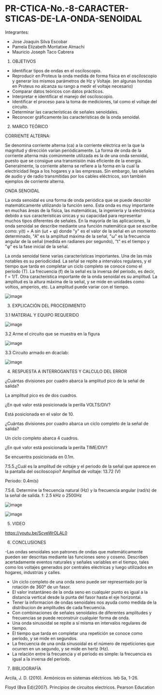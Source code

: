 # PR-CTICA-No.-8-CARACTER-STICAS-DE-LA-ONDA-SENOIDAL



Integrantes:

- Jose Joaquin Silva Escobar
- Pamela Elizabeth Montatixe Almachi
- Mauricio Joseph Taco Cabrera

1. OBJETIVOS

- Identificar tipos de ondas en el osciloscopio.
- Reproducir en Proteus la onda medida de forma física en el osciloscopio y generar los mismos parámetros de Hz y Voltaje. (en algunas hondas en Proteus no alcanza su rango a medir el voltaje necesario)
- Comparar datos teóricos con datos prácticos.
- Interpretar e identificar el manejo del osciloscopio.
- Identificar el proceso para la toma de mediciones, tal como el voltaje del circuito.
- Determinar las características de señales senoidales.
- Reconocer gráficamente las características de la onda senoidal.

2. MARCO TEÓRICO

CORRIENTE ALTERNA:

Se denomina corriente alterna (ca) a la corriente eléctrica en la que la magnitud y dirección varían periódicamente. La forma de onda de la corriente alterna más comúnmente utilizada es la de una onda senoidal, puesto que se consigue una transmisión más eficiente de la energía.
Generalmente, la corriente alterna se refiere a la forma en la cual la electricidad llega a los hogares y a las empresas. Sin embargo, las señales de audio y de radio transmitidas por los cables eléctricos, son también ejemplos de corriente alterna.

ONDA SENOIDAL

La onda senoidal es una forma de onda periódica que se puede describir matemáticamente utilizando la función seno. Esta onda es muy importante en muchas áreas de la física, las matemáticas, la ingeniería y la electrónica debido a sus características únicas y su capacidad para representar muchos tipos diferentes de señales.
En la mayoría de las aplicaciones, la onda senoidal se describe mediante una función matemática que se escribe como:
y(t) = A sin (ωt + φ)
donde "y" es el valor de la señal en un momento determinado, "A" es la amplitud máxima de la señal, "ω" es la frecuencia angular de la señal (medida en radianes por segundo), "t" es el tiempo y "φ" es la fase inicial de la señal.

La onda senoidal tiene varias características importantes. Una de las más notables es su periodicidad. La señal se repite a intervalos regulares, y el tiempo que tarda en completar un ciclo completo se conoce como el período (T). La frecuencia (f) de la señal es la inversa del período, es decir, f = 1/T.
Otra característica importante de la onda senoidal es su amplitud. La amplitud es la altura máxima de la señal, y se mide en unidades como voltios, amperios, etc. La amplitud puede variar con el tiempo.

![image](https://user-images.githubusercontent.com/117045943/219253426-fdcce08e-0add-4850-bddd-8c7ce7e5e9e5.png)

3. EXPLICACIÓN DEL PROCEDIMIENTO

3.1 MATERIAL Y EQUIPO REQUERIDO

![image](https://user-images.githubusercontent.com/117045943/218288408-6da2162c-1b37-48be-890b-002b8ad071c1.png)

3.2 Arme el circuito que se muestra en la figura

![image](https://user-images.githubusercontent.com/117045943/218288415-d9795034-ad06-47a3-9823-a746f424262a.png)

3.3 Circuito armado en dcaclab:

![image](https://user-images.githubusercontent.com/117045943/219253458-94fe1833-5879-4823-a843-f9ba0edded9c.png)


4. RESPUESTA A INTERROGANTES Y CALCULO DEL ERROR

¿Cuántas divisiones por cuadro abarca la amplitud pico de la señal de salida?

La amplitud pico es de dos cuadros.

¿En qué valor está posicionada la perilla VOLTS/DIV?

Está posicionada en el valor de 10.

¿Cuántas divisiones por cuadro abarca un ciclo completo de la señal de salida?

Un ciclo completo abarca 4 cuadros.

¿En qué valor está posicionada la perilla TIME/DIV?

Se encuentra posicionada en 0.1m.

7.5.5.¿Cuál es la amplitud de voltaje y el periodo de la señal que aparece en la pantalla del osciloscopio?
Amplitud de voltaje: 13.72 (V)

Periodo: 0.4m(s)

7.5.6. Determine la frecuencia natural (Hz) y la frecuencia angular (rad/s) de la señal de salida.
f: 2.5 kHz o 2500Hz

![image](https://user-images.githubusercontent.com/117045943/219253939-c745521c-4e70-4da3-9586-7aa0572d955a.png)

![image](https://user-images.githubusercontent.com/117045943/219253954-8e84f848-0d8a-4140-a972-8ae57179a51e.png)

5. VIDEO

https://youtu.be/ScveWrOLAL0

6. CONCLUSIONES

-Las ondas senoidales son patrones de ondas que matemáticamente pueden ser descritas mediante las funciones seno y coseno. Describen acertadamente eventos naturales y señales variables en el tiempo, tales como los voltajes generados por centrales eléctricas y luego utilizados en hogares, industrias y calles.
- Un ciclo completo de una onda seno puede ser representado por la rotación de 360° de un fasor.
- El valor instantáneo de la onda seno en cualquier punto es igual a la distancia vertical desde la punta del fasor hasta el eje horizontal.
- Tener la informacion de ondas senoidales nos ayuda como medida de la distribucion de amplitudes de cada frecuencia.
- Con combinaciones de señales senoidales de diferentes amplitudes y frecuencias se puede reconstruir cualquier forma de onda.
- Una onda sinusoidal se repite a sí misma en intervalos regulares de tiempo.
- El tiempo que tarda en completar una repetición se conoce como período, y se mide en segundos. 
- La frecuencia de una onda sinusoidal es el número de repeticiones que ocurren en un segundo, y se mide en hertz (Hz). 
- La relación entre la frecuencia y el período es simple: la frecuencia es igual a la inversa del período.

7. BIBLIOGRAFÍA

Arcila, J. D. (2010). Armónicos en sistemas eléctricos. Ieb Sa, 1-26.

Floyd (8va Ed)(2007). Principios de circuitos electricos. Pearson Education
